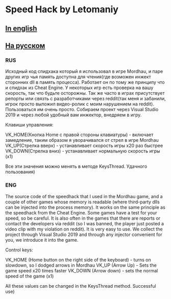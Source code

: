 # Speed Hack by Letomaniy

## [In english](#eng)
## [На русском](#rus)

### RUS

Исходный код спидхака который я использовал в игре Mordhau, и паре других игр чья память доступна для чтения(где возможен инжект сторонних dll в память процесса).
Работает он по тому же принципу что и спидхак из Cheat Engine. У некоторых игр есть проверка на вашу скорость, так что будьте осторожны.
Так же часто в играх присутствует репорты или связть с разработчиками через reddit(так меня и забанили, игрок просто выложил видео-ролик с моим нарушением на reddit).
Пользоваться им очень просто. Собираем проект через Visual Studio 2019 и через любой удобный вам инжектор, внедряем в игру. 

Клавиши управления: 

VK_HOME(Кнопка Home с правой стороны клавиатуры) - включает замедление, таким образом я уворачивался от стрел в игре Mordhau
VK_UP(Стрелка вверх) - устанавливает скорость игры x20 раз быстрее
VK_DOWN(Стрелка вниз) - устанавливает нормальную скорость игры (x1)

Все эти значения можно менять в методе KeysThread. Удачного пользования)


### ENG

The source code of the speedhack that I used in the Mordhau game, and a couple of other games whose memory is readable (where third-party dlls can be injected into the process memory). 
It works on the same principle as the speedhack from the Cheat Engine. Some games have a test for your speed, so be careful.
It is also often in the games that there are reports or contact the developers via reddit (so I was banned, the player just posted a video clip with my violation on reddit).
It is very easy to use. We collect the project through Visual Studio 2019 and through any injector convenient for you, we introduce it into the game. 

Control keys:

VK_HOME (Home button on the right side of the keyboard) - turns on slowdown, so I dodged arrows in Mordhau
VK_UP (Arrow Up) - Sets the game speed x20 times faster
VK_DOWN (Arrow down) - sets the normal speed of the game (x1)

All these values can be changed in the KeysThread method. Successful use)
